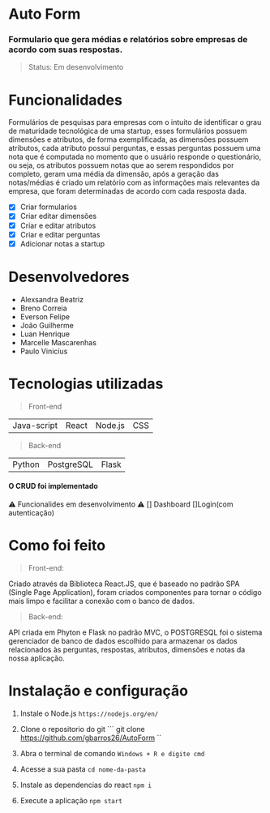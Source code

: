 # Auto Form
 
### Formulario que gera médias e relatórios sobre empresas de acordo com suas respostas. 

> Status: Em desenvolvimento



# Funcionalidades 

 Formulários de pesquisas para empresas com o intuito de identificar o grau de maturidade tecnológica de uma startup, esses formulários possuem dimensões e atributos, de forma exemplificada, as dimensões possuem atributos, cada atributo possui perguntas, e essas perguntas possuem uma nota que é computada no momento que o usuário responde o questionário, ou seja, os atributos possuem notas que ao serem respondidos por completo, geram uma média da dimensão, após a geração das notas/médias é criado um relatório com as informações mais relevantes da empresa, que foram determinadas de acordo com cada resposta dada. 

* [x] Criar formularios
* [x] Criar editar dimensões
* [x] Criar e editar atributos
* [x] Criar e editar perguntas
* [x] Adicionar notas a startup

# Desenvolvedores 

+ Alexsandra Beatriz 
+ Breno Correia 
+ Everson Felipe 
+ João Guilherme 
+ Luan Henrique 
+ Marcelle Mascarenhas 
+ Paulo Vinicíus 
 

 

# Tecnologias utilizadas

> Front-end 

<table> 
 <tr>
  <td> Java-script 
    <td>React 
      <td>Node.js 
        <td>CSS 
  
  </table>


 

> Back-end 

 <table>
  <tr>
   <td>Python
    <td>PostgreSQL
     <td>Flask

 </table>
 
 
 
 
#### O CRUD foi implementado

⚠️ Funcionalides em desenvolvimento ⚠️
[] Dashboard 
[]Login(com autenticação)

 

# Como foi feito

> Front-end: 

 Criado através da Biblioteca React.JS, que é baseado no padrão SPA (Single Page Application), foram criados componentes para tornar o código mais limpo e facilitar a conexão com o banco de dados. 

> Back-end: 

 API criada em Phyton e Flask no padrão MVC, o POSTGRESQL foi o sistema gerenciador de banco de dados escolhido para armazenar os dados relacionados às perguntas, respostas, atributos, dimensões e notas da nossa aplicação. 

 # Instalação e configuração
  
  
  1. Instale o Node.js
  ``` https://nodejs.org/en/ ```
  
  5. Clone o repositorio do git
  ``` git clone https://github.com/gbarros26/AutoForm ``
  
  2. Abra o terminal de comando 
  ``` Windows + R e digite cmd ```
  
  4. Acesse a sua pasta 
  ``` cd nome-da-pasta ```
  
   3. Instale as dependencias do react
  ``` npm i ```
  
  6. Execute a aplicação
  ``` npm start ```
 
  
